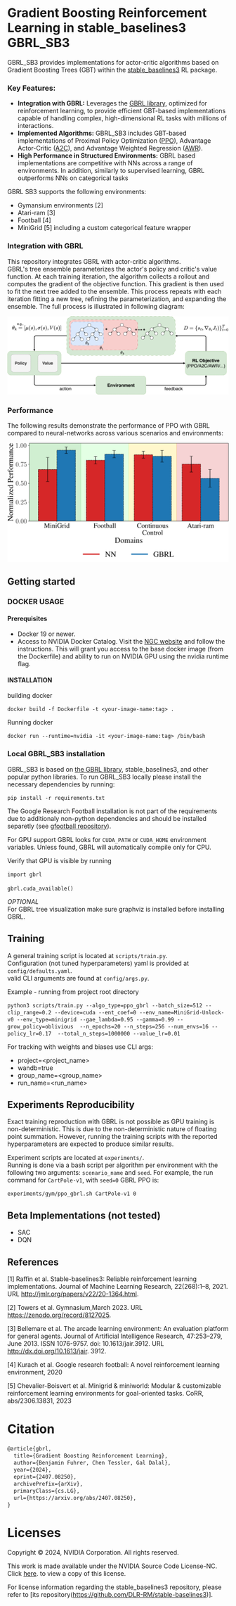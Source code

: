 # Gradient Boosting Reinforcement Learning in stable_baselines3 GBRL_SB3
GBRL_SB3 provides implementations for actor-critic algorithms based on Gradient Boosting Trees (GBT) within the [stable_baselines3](https://stable-baselines3.readthedocs.io/en/master) RL package. 

### Key Features:
- **Integration with GBRL:** Leverages the [GBRL library](https://github.com/NVlabs/gbrl), optimized for reinforcement learning, to provide efficient GBT-based implementations capable of handling complex, high-dimensional RL tasks with millions of interactions.
- **Implemented Algorithms:** GBRL_SB3 includes GBT-based implementations of Proximal Policy Optimization ([PPO](https://arxiv.org/abs/1707.06347)), Advantage Actor-Critic ([A2C](https://arxiv.org/abs/1602.01783)), and Advantage Weighted Regression ([AWR](https://arxiv.org/abs/1910.00177)).
- **High Performance in Structured Environments:** GBRL based implementations are competitive with NNs across a range of environments. In addition, similarly to supervised learning, GBRL outperforms NNs on categorical tasks

GBRL SB3 supports the following environments:  
- Gymansium environments [2]
- Atari-ram [3]
- Football [4]
- MiniGrid [5] including a custom categorical feature wrapper

### Integration with GBRL
This repository integrates GBRL with actor-critic algorithms.  
GBRL's tree ensemble parameterizes the actor's policy and critic's value function. At each training iteration, the algorithm collects a rollout and computes the gradient of the objective function. This gradient is then used to fit the next tree added to the ensemble. This process repeats with each iteration fitting a new tree, refining the parameterization, and expanding the ensemble. The full process is illustrated in following diagram:

![GBRL Diagram](https://github.com/NVlabs/gbrl/raw/master/docs/images/gbrl_diagram.png)

### Performance 
The following results demonstrate the performance of PPO with GBRL compared to neural-networks across various scenarios and environments:

![PPO GBRL results in stable_baselines3](https://github.com/NVlabs/gbrl/raw/master/docs/images/relative_ppo_performance.png)

## Getting started
### DOCKER USAGE 
#### Prerequisites
- Docker 19 or newer.
- Access to NVIDIA Docker Catalog. Visit the [NGC website](https://ngc.nvidia.com/signup) and follow the instructions. This will grant you access to the base docker image (from the Dockerfile) and ability to run on NVIDIA GPU using the nvidia runtime flag.

#### INSTALLATION
building docker
```
docker build -f Dockerfile -t <your-image-name:tag> .
```  
Running docker
```
docker run --runtime=nvidia -it <your-image-name:tag> /bin/bash
```  

### Local GBRL_SB3 installation
GBRL_SB3 is based on [the GBRL library](https://github.com/NVlabs/gbrl), stable_baselines3, and other popular python libraries. To run GBRL_SB3 locally please install the necessary dependencies by running:
```
pip install -r requirements.txt
``` 

The Google Research Football installation is not part of the requirements due to additionaly non-python dependencies and should be installed separetly (see [gfootball repository](https://github.com/google-research/football/tree/master)).

For GPU support GBRL looks for `CUDA_PATH` or `CUDA_HOME` environment variables. Unless found, GBRL will automatically compile only for CPU.

Verify that GPU is visible by running  
```
import gbrl

gbrl.cuda_available()
```

*OPTIONAL*  
For GBRL tree visualization make sure graphviz is installed before installing GBRL.


## Training
A general training script is located at `scripts/train.py`.  
 Configuration (not tuned hyperparameters) yaml is provided at `config/defaults.yaml`.  
valid CLI arguments are found at `config/args.py`.  

Example - running from project root directory
```
python3 scripts/train.py --algo_type=ppo_gbrl --batch_size=512 --clip_range=0.2 --device=cuda --ent_coef=0 --env_name=MiniGrid-Unlock-v0 --env_type=minigrid --gae_lambda=0.95 --gamma=0.99 --grow_policy=oblivious  --n_epochs=20 --n_steps=256 --num_envs=16 --policy_lr=0.17  --total_n_steps=1000000 --value_lr=0.01
```

For tracking with weights and biases use CLI args:
- project=<project_name> 
- wandb=true
- group_name=<group_name>
- run_name=<run_name>

## Experiments Reproducibility
Exact training reproduction with GBRL is not possible as GPU training is non-deterministic. This is due to the non-deterministic nature of floating point summation. However, running the training scripts with the reported hyperparameters are expected to produce similar results.   

Experiment scripts are located at `experiments/`.  
Running is done via a bash script per algorithm per environment with the following two arguments: `scenario_name` and `seed`. For example, the run command for `CartPole-v1`, with `seed=0` GBRL PPO is:
```
experiments/gym/ppo_gbrl.sh CartPole-v1 0
```

## Beta Implementations (not tested)
- SAC
- DQN

## References
[1] Raffin et al. Stable-baselines3: Reliable reinforcement learning implementations. Journal of Machine
Learning Research, 22(268):1–8, 2021. URL http://jmlr.org/papers/v22/20-1364.html.  

[2] Towers et al.  Gymnasium,March 2023. URL https://zenodo.org/record/8127025.

[3] Bellemare et al. The arcade learning environment: An
evaluation platform for general agents. Journal of Artificial Intelligence Research, 47:253–279,
June 2013. ISSN 1076-9757. doi: 10.1613/jair.3912. URL http://dx.doi.org/10.1613/jair.
3912.

[4] Kurach et al. Google
research football: A novel reinforcement learning environment, 2020

[5] Chevalier-Boisvert et al. Minigrid & miniworld: Modular &
customizable reinforcement learning environments for goal-oriented tasks. CoRR, abs/2306.13831,
2023

# Citation
```
@article{gbrl,
  title={Gradient Boosting Reinforcement Learning},
  author={Benjamin Fuhrer, Chen Tessler, Gal Dalal},
  year={2024},
  eprint={2407.08250},
  archivePrefix={arXiv},
  primaryClass={cs.LG},
  url={https://arxiv.org/abs/2407.08250}, 
}
```
# Licenses
Copyright © 2024, NVIDIA Corporation. All rights reserved.

This work is made available under the NVIDIA Source Code License-NC. Click [here](https://nvlabs.github.io/gbrl_sb3/license.htm). to view a copy of this license.

For license information regarding the stable_baselines3 repository, please refer to [its repository(https://github.com/DLR-RM/stable-baselines3)].